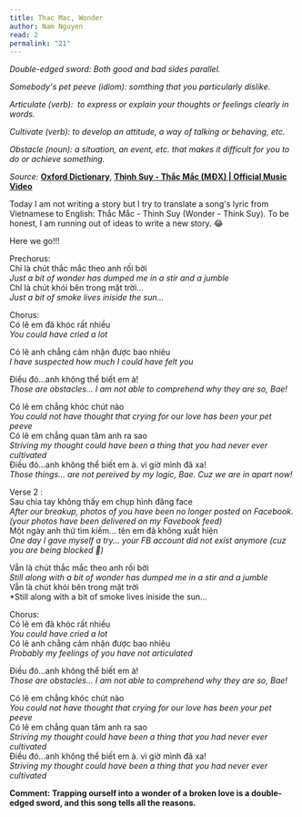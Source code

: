 ```yaml
---
title: Thac Mac, Wonder
author: Nam Nguyen
read: 2
permalink: "21"
---
```

*Double-edged sword: Both good and bad sides parallel.* 

*Somebody's pet peeve (idiom): somthing that you particularly dislike.* 

*Articulate (verb):  to express or explain your thoughts or feelings clearly in words.*

*Cultivate (verb): to develop an attitude, a way of talking or behaving, etc.* 

*Obstacle (noun): a situation, an event, etc. that makes it difficult for you to do or achieve something.* 

_Source:_ [**Oxford Dictionary**](https://www.oxfordlearnersdictionaries.com/), [**Thịnh Suy - Thắc Mắc (MĐX) | Official Music Video**](https://youtu.be/YTQ-n0SgdiY)

Today I am not writing a story but I try to translate a song's lyric from Vietnamese to English: Thắc Mắc - Thinh Suy (Wonder - Think Suy). To be honest, I am running out of ideas to write a new story. 😂

Here we go!!! 

Prechorus:<br>
Chỉ là chút thắc mắc theo anh rối bời<br>
*Just a bit of wonder has dumped me in a stir and a jumble*<br>
Chỉ là chút khói bên trong mặt trời...<br>
*Just a bit of smoke lives iniside the sun...*<br>

Chorus:<br>
Có lẽ em đã khóc rất nhiều <br>
*You could have cried a lot*

Có lẽ anh chẳng cảm nhận được bao nhiêu <br>
*I have suspected how much I could have felt you*


Điều đó...anh không thể biết em à! <br>
*Those are obstacles... I am not able to comprehend why they are so, Bae!*

Có lẽ em chẳng khóc chút nào <br>
*You could not have thought that crying for our love has been your pet peeve*<br>
Có lẽ em chẳng quan tâm anh ra sao<br>
*Striving my thought could have been a thing that you had never ever cultivated*<br>
Điều đó...anh không thể biết em à. vì giờ mình đã xa!<br>
*Those things... are not pereived by my logic, Bae. Cuz we are in apart now!*

Verse 2 :<br>
Sau chia tay không thấy em chụp hình đăng face<br>
*After our breakup, photos of you have been no longer posted on Facebook. (your photos have been delivered on my Favebook feed)*<br>
Một ngày anh thử tìm kiếm... tên em đã không xuất hiện<br>
*One day I gave myself a try... your FB account did not exist anymore (cuz you are being blocked 🤣)*

Vẫn là chút thắc mắc theo anh rối bời<br>
*Still along with a bit of wonder has dumped me in a stir and a jumble*<br>
Vẫn là chút khói bên trong mặt trời<br>
*Still along with a bit of smoke lives iniside the sun...<br>

Chorus: <br>
Có lẽ em đã khóc rất nhiều<br>
*You could have cried a lot*<br>
Có lẽ anh chẳng cảm nhận được bao nhiêu<br>
*Probably my feelings of you have not articulated*<br>

Điều đó...anh không thể biết em à!<br>
*Those are obstacles... I am not able to comprehend why they are so, Bae!*<br>

Có lẽ em chẳng khóc chút nào<br>
*You could not have thought that crying for our love has been your pet peeve*<br>
Có lẽ em chẳng quan tâm anh ra sao<br>
*Striving my thought could have been a thing that you had never ever cultivated*<br>
Điều đó...anh không thể biết em à. vì giờ mình đã xa!<br>
*Striving my thought could have been a thing that you had never ever cultivated*<br>

__Comment: Trapping ourself into a wonder of a broken love is a double-edged sword, and this song tells all the reasons.__



